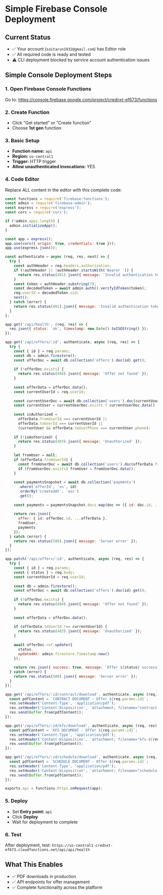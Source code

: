 # Simple Firebase Console Deployment

## Current Status
- ✅ Your account (`saitarun1932@gmail.com`) has Editor role
- ✅ All required code is ready and tested
- ⚠️ CLI deployment blocked by service account authentication issues

## Simple Console Deployment Steps

### 1. Open Firebase Console Functions
Go to: https://console.firebase.google.com/project/crednxt-ef673/functions

### 2. Create Function
- Click "Get started" or "Create function"
- Choose **1st gen** function

### 3. Basic Setup
- **Function name:** `api`
- **Region:** `us-central1`
- **Trigger:** HTTP trigger
- **Allow unauthenticated invocations:** YES

### 4. Code Editor
Replace ALL content in the editor with this complete code:

```javascript
const functions = require('firebase-functions');
const admin = require('firebase-admin');
const express = require('express');
const cors = require('cors');

if (!admin.apps.length) {
  admin.initializeApp();
}

const app = express();
app.use(cors({ origin: true, credentials: true }));
app.use(express.json());

const authenticate = async (req, res, next) => {
  try {
    const authHeader = req.headers.authorization;
    if (!authHeader || !authHeader.startsWith('Bearer ')) {
      return res.status(401).json({ message: 'Invalid authentication token' });
    }
    const token = authHeader.substring(7);
    const decodedToken = await admin.auth().verifyIdToken(token);
    req.userId = decodedToken.uid;
    next();
  } catch (error) {
    return res.status(401).json({ message: 'Invalid authentication token' });
  }
};

app.get('/api/health', (req, res) => {
  res.json({ status: 'ok', timestamp: new Date().toISOString() });
});

app.get('/api/offers/:id', authenticate, async (req, res) => {
  try {
    const { id } = req.params;
    const db = admin.firestore();
    const offerDoc = await db.collection('offers').doc(id).get();
    
    if (!offerDoc.exists) {
      return res.status(404).json({ message: 'Offer not found' });
    }
    
    const offerData = offerDoc.data();
    const currentUserId = req.userId;
    
    const currentUserDoc = await db.collection('users').doc(currentUserId).get();
    const currentUser = currentUserDoc.exists ? currentUserDoc.data() : null;
    
    const isAuthorized = 
      offerData.fromUserId === currentUserId ||
      offerData.toUserId === currentUserId ||
      (currentUser && offerData.toUserPhone === currentUser.phone);
    
    if (!isAuthorized) {
      return res.status(403).json({ message: 'Unauthorized' });
    }
    
    let fromUser = null;
    if (offerData.fromUserId) {
      const fromUserDoc = await db.collection('users').doc(offerData.fromUserId).get();
      if (fromUserDoc.exists) fromUser = fromUserDoc.data();
    }
    
    const paymentsSnapshot = await db.collection('payments')
      .where('offerId', '==', id)
      .orderBy('createdAt', 'asc')
      .get();
    
    const payments = paymentsSnapshot.docs.map(doc => ({ id: doc.id, ...doc.data() }));
    
    return res.json({
      offer: { id: offerDoc.id, ...offerData },
      fromUser,
      payments
    });
  } catch (error) {
    return res.status(500).json({ message: 'Server error' });
  }
});

app.patch('/api/offers/:id', authenticate, async (req, res) => {
  try {
    const { id } = req.params;
    const { status } = req.body;
    const currentUserId = req.userId;
    
    const db = admin.firestore();
    const offerDoc = await db.collection('offers').doc(id).get();
    
    if (!offerDoc.exists) {
      return res.status(404).json({ message: 'Offer not found' });
    }
    
    const offerData = offerDoc.data();
    
    if (offerData.toUserId !== currentUserId) {
      return res.status(403).json({ message: 'Unauthorized' });
    }
    
    await offerDoc.ref.update({
      status,
      updatedAt: admin.firestore.Timestamp.now()
    });
    
    return res.json({ success: true, message: `Offer ${status} successfully` });
  } catch (error) {
    return res.status(500).json({ message: 'Server error' });
  }
});

app.get('/api/offers/:id/contract/download', authenticate, async (req, res) => {
  const pdfContent = `CONTRACT DOCUMENT - Offer ${req.params.id}`;
  res.setHeader('Content-Type', 'application/pdf');
  res.setHeader('Content-Disposition', `attachment; filename="contract-${req.params.id}.pdf"`);
  res.send(Buffer.from(pdfContent));
});

app.get('/api/offers/:id/kfs/download', authenticate, async (req, res) => {
  const pdfContent = `KFS DOCUMENT - Offer ${req.params.id}`;
  res.setHeader('Content-Type', 'application/pdf');
  res.setHeader('Content-Disposition', `attachment; filename="kfs-${req.params.id}.pdf"`);
  res.send(Buffer.from(pdfContent));
});

app.get('/api/offers/:id/schedule/download', authenticate, async (req, res) => {
  const pdfContent = `SCHEDULE DOCUMENT - Offer ${req.params.id}`;
  res.setHeader('Content-Type', 'application/pdf');
  res.setHeader('Content-Disposition', `attachment; filename="schedule-${req.params.id}.pdf"`);
  res.send(Buffer.from(pdfContent));
});

exports.api = functions.https.onRequest(app);
```

### 5. Deploy
- Set **Entry point:** `api`
- Click **Deploy**
- Wait for deployment to complete

### 6. Test
After deployment, test:
`https://us-central1-crednxt-ef673.cloudfunctions.net/api/api/health`

## What This Enables
- ✅ PDF downloads in production
- ✅ API endpoints for offer management
- ✅ Complete functionality across the platform